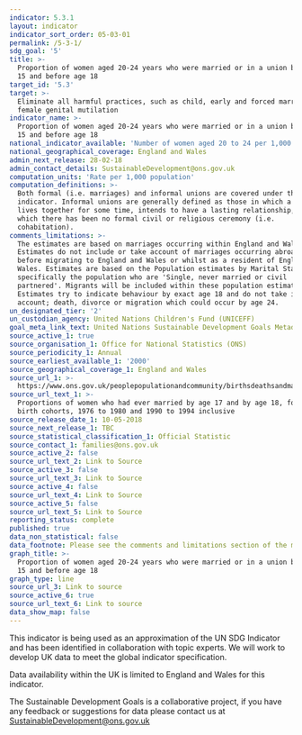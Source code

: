 ```yaml
---
indicator: 5.3.1
layout: indicator
indicator_sort_order: 05-03-01
permalink: /5-3-1/
sdg_goal: '5'
title: >-
  Proportion of women aged 20-24 years who were married or in a union before age
  15 and before age 18
target_id: '5.3'
target: >-
  Eliminate all harmful practices, such as child, early and forced marriage and
  female genital mutilation
indicator_name: >-
  Proportion of women aged 20-24 years who were married or in a union before age
  15 and before age 18
national_indicator_available: 'Number of women aged 20 to 24 per 1,000  who had ever married by age 18'
national_geographical_coverage: England and Wales
admin_next_release: 28-02-18
admin_contact_details: SustainableDevelopment@ons.gov.uk
computation_units: 'Rate per 1,000 population'
computation_definitions: >-
  Both formal (i.e. marriages) and informal unions are covered under this
  indicator. Informal unions are generally defined as those in which a couple
  lives together for some time, intends to have a lasting relationship, but for
  which there has been no formal civil or religious ceremony (i.e.
  cohabitation).
comments_limitations: >-
  The estimates are based on marriages occurring within England and Wales only.
  Estimates do not include or take account of marriages occurring abroad either
  before migrating to England and Wales or whilst as a resident of England and
  Wales. Estimates are based on the Population estimates by Marital Status,
  specifically the population who are 'Single, never married or civil
  partnered'. Migrants will be included within these population estimates.
  Estimates try to indicate behaviour by exact age 18 and do not take into
  account; death, divorce or migration which could occur by age 24. 
un_designated_tier: '2'
un_custodian_agency: United Nations Children's Fund (UNICEFF)
goal_meta_link_text: United Nations Sustainable Development Goals Metadata (PDF 207 KB)
source_active_1: true
source_organisation_1: Office for National Statistics (ONS)
source_periodicity_1: Annual
source_earliest_available_1: '2000'
source_geographical_coverage_1: England and Wales
source_url_1: >-
  https://www.ons.gov.uk/peoplepopulationandcommunity/birthsdeathsandmarriages/marriagecohabitationandcivilpartnerships/adhocs/008063proportionsofwomenwhohadevermarriedbyage17andbyage18forgroupedbirthcohorts1976to1980to1990to1994
source_url_text_1: >-
  Proportions of women who had ever married by age 17 and by age 18, for grouped
  birth cohorts, 1976 to 1980 and 1990 to 1994 inclusive
source_release_date_1: 10-05-2018
source_next_release_1: TBC
source_statistical_classification_1: Official Statistic
source_contact_1: families@ons.gov.uk
source_active_2: false
source_url_text_2: Link to Source
source_active_3: false
source_url_text_3: Link to Source
source_active_4: false
source_url_text_4: Link to Source
source_active_5: false
source_url_text_5: Link to Source
reporting_status: complete
published: true
data_non_statistical: false
data_footnote: Please see the comments and limitations section of the metadata
graph_title: >-
  Proportion of women aged 20-24 years who were married or in a union before age
  15 and before age 18
graph_type: line
source_url_3: Link to source
source_active_6: true
source_url_text_6: Link to source
data_show_map: false
---
```

This indicator is being used as an approximation of the UN SDG Indicator and has been identified in collaboration with topic experts. We will work to develop UK data to meet the global indicator specification.
  
Data availability within the UK is limited to England and Wales for this indicator.
  
The Sustainable Development Goals is a collaborative project, if you have any feedback or suggestions for data please contact us at <SustainableDevelopment@ons.gov.uk>
